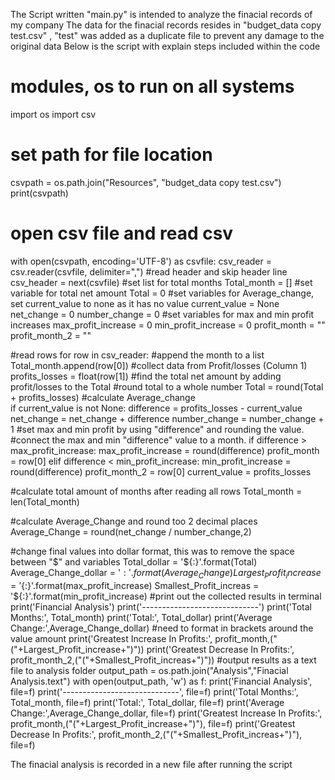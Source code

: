 The Script written "main.py" is intended to analyze the finacial records of my company
The data for the finacial records resides in "budget_data copy test.csv" , "test" was added as a duplicate file to prevent any damage to the original data
Below is the script with explain steps included within the code
# modules, os to run on all systems
import os
import csv
# set path for file location
csvpath = os.path.join("Resources", "budget_data copy test.csv")
print(csvpath)
# open csv file and read csv
with open(csvpath, encoding='UTF-8') as csvfile:
    csv_reader = csv.reader(csvfile, delimiter=",")
#read header and skip header line
    csv_header = next(csvfile)
#set list for total months
    Total_month = []
#set variable for total net amount 
    Total = 0
#set variables for Average_change, set current_value to none as it has no value
    current_value = None
    net_change = 0
    number_change = 0
#set variables for max and min profit increases
    max_profit_increase = 0
    min_profit_increase = 0
    profit_month = ""
    profit_month_2 = ""

    
#read rows
    for row in csv_reader:
#append the month to a list
        Total_month.append(row[0])
#collect data from Profit/losses (Column 1)     
        profits_losses = float(row[1])
#find the total net amount by adding profit/losses to the Total 
#round total to a whole number
        Total = round(Total + profits_losses)
#calculate Average_change       
        if current_value is not None:
            difference = profits_losses - current_value
            net_change = net_change + difference
            number_change = number_change + 1
#set max and min profit by using "difference" and rounding the value.
#connect the max and min "difference" value to a month.
            if difference > max_profit_increase:
                max_profit_increase = round(difference)
                profit_month = row[0]
            elif difference < min_profit_increase:
                min_profit_increase = round(difference)
                profit_month_2 = row[0]
        current_value = profits_losses
        
#calculate total amount of months after reading all rows
Total_month = len(Total_month)

#calculate Average_Change and round too 2 decimal places
Average_Change = round(net_change / number_change,2)

#change final values into dollar format, this was to remove the space between "$" and variables
Total_dollar = '${:}'.format(Total)
Average_Change_dollar = '${:}'.format(Average_Change)
Largest_Profit_increase = '${:}'.format(max_profit_increase)
Smallest_Profit_increas = '${:}'.format(min_profit_increase)
#print out the collected results in terminal
print('Financial Analysis')
print('-----------------------------')
print('Total Months:', Total_month)
print('Total:', Total_dollar)
print('Average Change:',Average_Change_dollar)
#need to format in brackets around the value amount
print('Greatest Increase In Profits:', profit_month,("("+Largest_Profit_increase+")"))
print('Greatest Decrease In Profits:', profit_month_2,("("+Smallest_Profit_increas+")"))
#output results as a text file to analysis folder
output_path = os.path.join("Analysis","Finacial Analysis.text")
with open(output_path, 'w') as f:
    print('Financial Analysis', file=f)
    print('-----------------------------', file=f)
    print('Total Months:', Total_month, file=f)
    print('Total:', Total_dollar, file=f)
    print('Average Change:',Average_Change_dollar, file=f)
    print('Greatest Increase In Profits:', profit_month,("("+Largest_Profit_increase+")"), file=f)
    print('Greatest Decrease In Profits:', profit_month_2,("("+Smallest_Profit_increas+")"), file=f)

The finacial analysis is recorded in a new file after running the script